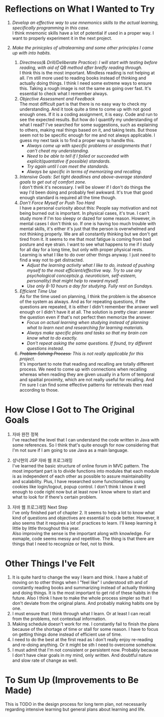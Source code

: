 # Reflections on What I Wanted to Try
1. *Develop an effective way to use mnemonics skills to the actual learning, specifically programming in this case.*  
I think mnemonic skills have a lot of potential if used in a proper way. I want to properly experiment it in the next project.

1. *Make the prinicples of ultralearning and some other principles I came up with into habits.* 
   1. *Directness(& Drill/Deliberate Practice): I will start with testing before reading, with aid of QB method after breifly reading through.*  
      I think this is the most important. Mindless reading is not helping at all. I'm still more used to reading books instead of thinking and actually doing things. I think I need some extreme ways to ensure this.
      Taking a rough image is not the same as going over fast. It's essential to check what I remember always.
   1. *Objective Assessment and Feedback*  
      The most difficult part is that there is no easy way to check my understanding. And it took quite a time to come up with not good enough ones. If it is a coding assignment, it is easy. Code and run to see the expected results. But how do I quantify my understanding of what I read? I've searched for some suggestions, such as explaining to others, making real things based on it, and taking tests. But those seem not to be specific enough for me and not always applicable. I guess my next task is to find a proper way to handle this.  
      - *Always come up with specific problems or assignments that I can't cheat my understanding.*
      - *Need to be able to tell if I failed or succeeded with explicit(quantative if possible) standards.*
      - *Try again until I can meet the standards.*
      - *Always be specific in terms of memorizing and recalling.*  
   1. *Intensive Goals: Set tight deadlines and above-average standard goals to get out of comfort zone.*  
      I don't think it's necessary. I will be slower if I don't do things the way I'd been doing and probably feel awkward. It's true that good enough standard is required all the time though.
   1. *Don't Force Myself or Push Too Hard*  
      I have a personal curiosity about this: People say motivation and not being burned out is important. In physical cases, it's true. I can't study more if I'm too sleepy or dazed for some reason. However, in mental cases I don't think so. If one is having too much trouble with mental skills, it's either it's just that the person is overwhelmed and not thinking properly. We are all constantly thinking but we don't get tired from it. It seems to me that most fatigue is coming from bad posture and eye strain. I want to see what happens to me if I study for all day for a long time, but only with proper physical rests. Learning is what I like to do over other things anyway. I just need to find a way not to get distracted.
      - *Adjust the learning activity what I like to do, instead of pushing myself to the most efficient/effective way. Try to use any psychological concepts(e.g. neuroticism, self-esteem, personality) that might help to reward myself.*
      - *Use only 8-10 hours a day for studying. Fully rest on Sundays.*
   1. *Efficient Time Use*  
      As for the time used on planning, I think the problem is the absence of the system as always. And as for repeating questions, if the questions are repeated, it is either I didn't remember the answer well enough or I didn't have it at all. The solution is pretty clear: answer the question even if that's not perfect then memorize the answer.
      - *Focus on actual learning when studying instead of planning what to learn next and researching for learning materials.*
      - *Always make specific plans and tasks so that my brain can know what to do exactly.*
      - *Don't repeat asking the same questions. If found, try different questions instead.*
   1. *~~Problem Solving Process:~~ This is not really applicable for this project.*  
      It's important to note that reading and recalling are totally different process. We need to come up with connections when recalling whereas when reading they are given usually in a form of temporal and spaitial proximity, which are not really useful for recalling. And I'm sure I can find some effective patterns for retrievals then read according to those.

# How Close I Got to The Original Goals
1. 자바 완전 정복  
I've reached the level that I can understand the code written in Java with some references. So I think that's quite enough for now considering that I'm not sure if I am going to use Java as a main language.

3. 성낙현의 JSP 자바 웹 프로그래밍  
I've learned the basic structure of online forum in MVC pattern. The most important part is to divide functions into modules that each module is as independent of each other as possible to assure maintainability and scalability. Plus, I have researched some functionalities using cookies like login/logout, popup control. I don't think I know it well enough to code right now but at least now I know where to start and what to look for if there's certain problem.

3. 자바 웹 프로그래밍 Next Step  
I've only finished part of chapter 2. It seems to help a lot to know what kind of questions and objectives are essential to code better. However, it also seems that it requires a lot of practices to learn. I'll keep learning it little by little throughout this year.  
Also improving the sense is the important along with knowledge. For exmaple, code seems messy and repetitive. The thing is that there are things that I need to recognize or feel, not to think.

# Other Things I've Felt
1. It is quite hard to change the way I learn and think. I have a habit of moving on to other things when I "feel like" I understood sth and of constantly reading books and summarizing instead of actually thinking and doing things. It is the most important to get rid of these habits in the future. Also I think I have to make the whole process simpler so that I don't deviate from the original plans. And probably making habits one by one.
2. I must ensure that I think through what I learn. Or at least I can recall from the problems, not contextual information.
3. Making schedule doesn't work for me. I constantly fail to finish the plans because of the shortage of time or stall for some reason. I have to focus on getting things done instead of efficient use of time.
4. I need to do the best at the first read as I don't really enjoy re-reading and re-doing anything. Or it might be sth I need to overcome somehow.
5. I must admit that I'm not consistent or persistent now. Probably because I don't have clear goals in my mind, only written. And doubtful nature and slow rate of change as well.

# To Sum Up (Improvements to Be Made)
This is TODO in the design process for long term plan, not necessarily regarding intensive learning but general plans about learning and life.
